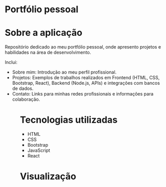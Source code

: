 # Portfólio pessoal

# Sobre a aplicação
Repositório dedicado ao meu portfólio pessoal, onde apresento projetos e habilidades na área de desenvolvimento.

Inclui:

<ul>
  <li>Sobre mim: Introdução ao meu perfil profissional.</li>
  <li>Projetos: Exemplos de trabalhos realizados em Frontend (HTML, CSS, Bootstrap, React), Backend (Node.js, APIs) e integrações com bancos de dados.</li>
  <li>Contato: Links para minhas redes profissionais e informações para colaboração.</li>
<ul>


# Tecnologias utilizadas
<ul>
  <li>HTML</li>
  <li>CSS</li>
  <li>Bootstrap</li>
  <li>JavaScript</li>
  <li>React</li>
</ul>

# Visualização
